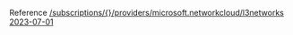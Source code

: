 Reference [/subscriptions/{}/providers/microsoft.networkcloud/l3networks 2023-07-01](/Resources/mgmt-plane/L3N1YnNjcmlwdGlvbnMve30vcHJvdmlkZXJzL21pY3Jvc29mdC5uZXR3b3JrY2xvdWQvbDNuZXR3b3Jrcw==/2023-07-01.xml)
